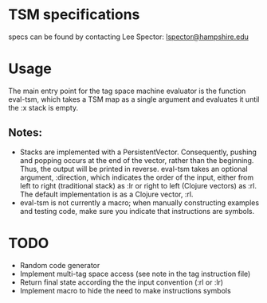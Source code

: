 # TSM specifications
specs can be found by contacting Lee Spector: lspector@hampshire.edu
# Usage
The main entry point for the tag space machine evaluator is the function eval-tsm, which takes a TSM map as a single argument and evaluates it until the :x stack is empty.
## Notes:
* Stacks are implemented with a PersistentVector. Consequently, pushing and popping occurs at the end of the vector, rather than the beginning. Thus, the output will be printed in reverse. eval-tsm takes an optional argument, :direction, which indicates the order of the input, either from left to right (traditional stack) as :lr or right to left (Clojure vectors) as :rl. The default implementation is as a Clojure vector, :rl.
* eval-tsm is not currently a macro; when manually constructing examples and testing code, make sure you indicate that instructions are symbols.
# TODO
* Random code generator
* Implement multi-tag space access (see note in the tag instruction file)
* Return final state according the the input convention (:rl or :lr)
* Implement macro to hide the need to make instructions symbols
